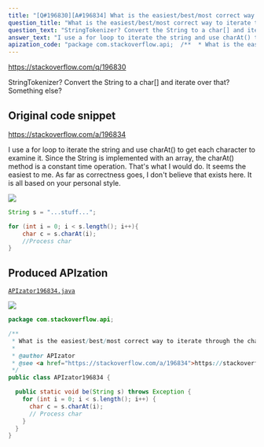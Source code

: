 ```yaml
---
title: "[Q#196830][A#196834] What is the easiest/best/most correct way to iterate through the characters of a string in Java?"
question_title: "What is the easiest/best/most correct way to iterate through the characters of a string in Java?"
question_text: "StringTokenizer? Convert the String to a char[] and iterate over that? Something else?"
answer_text: "I use a for loop to iterate the string and use charAt() to get each character to examine it.  Since the String is implemented with an array, the charAt() method is a constant time operation. That's what I would do.  It seems the easiest to me. As far as correctness goes, I don't believe that exists here.  It is all based on your personal style."
apization_code: "package com.stackoverflow.api;  /**  * What is the easiest/best/most correct way to iterate through the characters of a string in Java?  *  * @author APIzator  * @see <a href=\"https://stackoverflow.com/a/196834\">https://stackoverflow.com/a/196834</a>  */ public class APIzator196834 {    public static void be(String s) throws Exception {     for (int i = 0; i < s.length(); i++) {       char c = s.charAt(i);       // Process char     }   } }"
---
```


https://stackoverflow.com/q/196830

StringTokenizer? Convert the String to a char[] and iterate over that? Something else?



## Original code snippet

https://stackoverflow.com/a/196834

I use a for loop to iterate the string and use charAt() to get each character to examine it.  Since the String is implemented with an array, the charAt() method is a constant time operation.
That&#x27;s what I would do.  It seems the easiest to me.
As far as correctness goes, I don&#x27;t believe that exists here.  It is all based on your personal style.

<div class="code-logo"><img src="/stackoverflow.png" /></div>

```java
String s = "...stuff...";

for (int i = 0; i < s.length(); i++){
    char c = s.charAt(i);        
    //Process char
}
```

## Produced APIzation

[`APIzator196834.java`](https://github.com/pasqualesalza/apization/raw/main/data/search/APIzator196834.java)

<div class="code-logo"><img src="/apizator.png" /></div>

```java
package com.stackoverflow.api;

/**
 * What is the easiest/best/most correct way to iterate through the characters of a string in Java?
 *
 * @author APIzator
 * @see <a href="https://stackoverflow.com/a/196834">https://stackoverflow.com/a/196834</a>
 */
public class APIzator196834 {

  public static void be(String s) throws Exception {
    for (int i = 0; i < s.length(); i++) {
      char c = s.charAt(i);
      // Process char
    }
  }
}

```